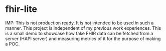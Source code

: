 # fhir-lite

IMP: This is not production ready. It is not intended to be used in such a manner. This project is independent of my previous work experiences. 
This is a small demo to showcase how fake FHIR data can be fetched from a server (HAPI server) and measuring metrics of it for the purpose of making a POC.
